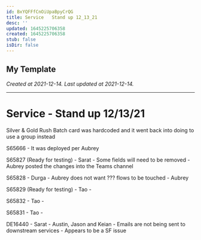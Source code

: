 ```yaml
---
id: BxYQFFfCnOiUpaBpyCrQG
title: Service   Stand up 12_13_21
desc: ''
updated: 1645225706358
created: 1645225706358
stub: false
isDir: false
---
```

My Template
---

_Created at 2021-12-14._
_Last updated at 2021-12-14._




---

# Service - Stand up 12/13/21


Silver & Gold Rush Batch card was hardcoded and it went back into doing to use a group instead

S65666
\- It was deployed per Aubrey

S65827 (Ready for testing)
\- Sarat
\- Some fields will need to be removed
\- Aubrey posted the changes into the Teams channel

S65828
\- Durga
\- Aubrey does not want ??? flows to be touched
\- Aubrey

S65829 (Ready for testing)
\- Tao
\-

S65832
\- Tao
\-

S65831
\- Tao
\-

DE16440
\- Sarat
\- Austin, Jason and Keian
\- Emails are not being sent to downstream services
\- Appears to be a SF issue

